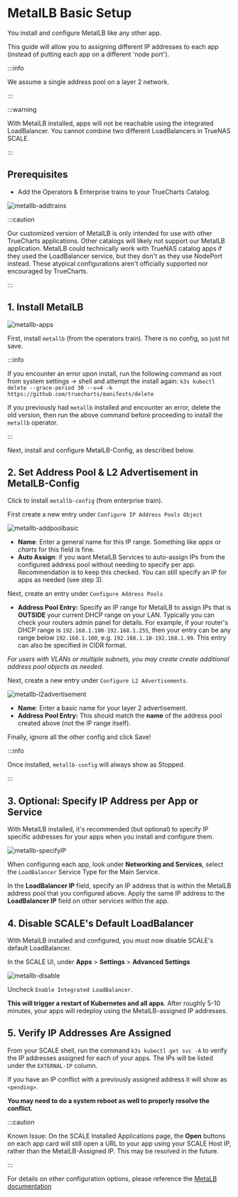 # MetalLB Basic Setup

You install and configure MetalLB like any other app.

This guide will allow you to assigning different IP addresses to each app (instead of putting each app on a different 'node port').

:::info

We assume a single address pool on a layer 2 network.

:::

:::warning

With MetalLB installed, apps will not be reachable using the integrated LoadBalancer. You cannot combine two different LoadBalancers in TrueNAS SCALE.

:::

## Prerequisites

- Add the Operators & Enterprise trains to your TrueCharts Catalog.

![metallb-addtrains](img/metallb_guide_trains.png)

:::caution

Our customized version of MetalLB is only intended for use with other TrueCharts applications. Other catalogs will likely not support our MetalLB application. MetalLB could technically work with TrueNAS catalog apps if they used the LoadBalancer service, but they don't as they use NodePort instead. These atypical configurations aren't officially supported nor encouraged by TrueCharts.

:::

## 1. Install MetalLB

![metallb-apps](img/metallb_guide_apps.png)

First, install `metallb` (from the operators train). There is no config, so just hit save.

:::info

If you encounter an error upon install, run the following command as root from system settings -> shell and attempt the install again:
`k3s kubectl delete --grace-period 30 --v=4 -k https://github.com/truecharts/manifests/delete`

If you previously had `metallb` installed and encounter an error, delete the old version, then run the above command before proceeding to install the `metallb` operator.

:::

Next, install and configure MetalLB-Config, as described below.

## 2. Set Address Pool & L2 Advertisement in MetalLB-Config

Click to install `metallb-config` (from enterprise train).

First create a new entry under `Configure IP Address Pools Object`

![metallb-addpoolbasic](img/metallb_guide_addresspool_basic.png)

- **Name**: Enter a general name for this IP range. Something like _apps_ or _charts_ for this field is fine.
- **Auto Assign**: if you want MetalLB Services to auto-assign IPs from the configured address pool without needing to specify per app. Recommendation is to keep this checked. You can still specify an IP for apps as needed (see step 3).

Next, create an entry under `Configure Address Pools`

- **Address Pool Entry:** Specify an IP range for MetalLB to assign IPs that is **OUTSIDE** your current DHCP range on your LAN. Typically you can check your routers admin panel for details. For example, if your router's DHCP range is `192.168.1.100-192.168.1.255`, then your entry can be any range below `192.168.1.100`, e.g. `192.168.1.10-192.168.1.99`. This entry can also be specified in CIDR format.

_For users with VLANs or multiple subnets, you may create create additional address pool objects as needed._

Next, create a new entry under `Configure L2 Advertisements`.

![metallb-l2advertisement](img/metallb_guide_l2advertisement.png)

- **Name**: Enter a basic name for your layer 2 advertisement.
- **Address Pool Entry:** This should match the **name** of the address pool created above (not the IP range itself).

Finally, ignore all the other config and click Save!

:::info

Once installed, `metallb-config` will always show as Stopped.

:::

## 3. Optional: Specify IP Address per App or Service

With MetalLB installed, it's recommended (but optional) to specify IP specific addresses for your apps when you install and configure them.

![metallb-specifyIP](img/metallb_guide_specifyIP.png)

When configuring each app, look under **Networking and Services**, select the `LoadBalancer` Service Type for the Main Service.

In the **LoadBalancer IP** field, specify an IP address that is within the MetalLB address pool that you configured above. Apply the same IP address to the **LoadBalancer IP** field on other services within the app.

## 4. Disable SCALE's Default LoadBalancer

With MetalLB installed and configured, you must now disable SCALE's default LoadBalancer.

In the SCALE UI, under **Apps** > **Settings** > **Advanced Settings**

![metallb-disable](img/metallb_guide_disableLB.png)

Uncheck `Enable Integrated LoadBalancer`.

**This will trigger a restart of Kubernetes and all apps**. After roughly 5-10 minutes, your apps will redeploy using the MetalLB-assigned IP addresses.

## 5. Verify IP Addresses Are Assigned

From your SCALE shell, run the command `k3s kubectl get svc -A` to verify the IP addresses assigned for each of your apps. The IPs will be listed under the `EXTERNAL-IP` column.

If you have an IP conflict with a previously assigned address it will show as `<pending>`.

**You may need to do a system reboot as well to properly resolve the conflict.**

:::caution

Known Issue: On the SCALE Installed Applications page, the **Open** buttons on each app card will still open a URL to your app using your SCALE Host IP, rather than the MetalLB-Assigned IP. This may be resolved in the future.

:::

For details on other configuration options, please reference the [MetaLB documentation](https://metallb.universe.tf/configuration/)
